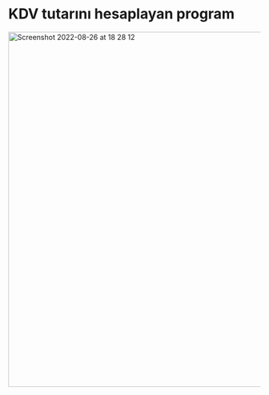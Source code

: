 # KDV tutarını hesaplayan program

<img width="709" alt="Screenshot 2022-08-26 at 18 28 12" src="https://user-images.githubusercontent.com/72032853/186940023-eb82a674-ea4e-4cc7-8aff-a138b8b07467.png">

 
